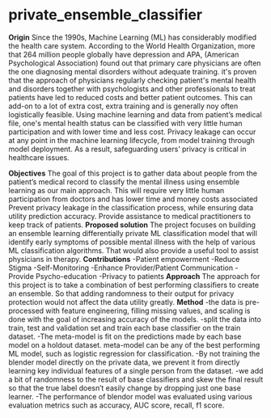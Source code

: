 # private_ensemble_classifier
**Origin**
Since the 1990s, Machine Learning (ML) has considerably modified the health care system. According to the World Health Organization, more that 264 million people globally have depression and APA, (American Psychological Association) found out that primary care physicians are often the one diagnosing mental disorders without adequate training. it's proven that the approach of physicians regularly checking patient's mental health and disorders together with psychologists and other professionals to treat patients have led to reduced costs and better patient outcomes.
This can add-on to a lot of extra cost, extra training and is generally noy often logistically feasible. Using machine learning and data from patient’s medical file, one's mental health status can be classified with very little human participation and with lower time and less cost. Privacy leakage can occur at any point in the machine learning lifecycle, from model training through model deployment. As a result, safeguarding users’ privacy is critical in healthcare issues.

**Objectives**
The goal of this project is to gather data about people from the patient’s medical record to classify the mental illness using ensemble learning as our main approach. This will require very little human participation from doctors and has lower time and money costs associated Prevent privacy leakage in the classification process, while ensuring data utility prediction accuracy. Provide assistance to medical practitioners to keep track of patients.
**Proposed solution**
The project focuses on building an ensemble learning differentially private ML classification model that will identify early symptoms of possible mental illness with the help of various ML classification algorithms. That would also provide a useful tool to assist physicians in therapy.
**Contributions**
-Patient empowerment
-Reduce Stigma
-Self-Monitoring
-Enhance Provider/Patient Communication
-Provide Psycho-education
-Privacy to patients
**Approach**
The approach for this project is to take a combination of best performing classifiers to create an ensemble. So that adding randomness to their output for privacy protection would not affect the data utility greatly.
**Method**
-the data is pre-processed with feature engineering, filling missing values, and scaling is done with the goal of increasing accuracy of the models.
-split the data into train, test and validation set and train each base classifier on the train dataset.
-The meta-model is fit on the predictions made by each base model on a holdout dataset. meta-model can be any of the best performing ML model, such as logistic regression for classification.
-By not training the blender model directly on the private data, we prevent it from directly learning key individual features of a single person from the dataset.
-we add a bit of randomness to the result of base classifiers and skew the final result so that the true label doesn’t easily change by dropping just one base learner.
-The performance of blendor model was evaluated using various evaluation metrics such as accuracy, AUC score, recall, f1 score.
